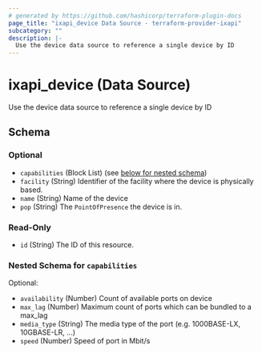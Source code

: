 ```yaml
---
# generated by https://github.com/hashicorp/terraform-plugin-docs
page_title: "ixapi_device Data Source - terraform-provider-ixapi"
subcategory: ""
description: |-
  Use the device data source to reference a single device by ID
---
```


# ixapi_device (Data Source)

Use the device data source to reference a single device by ID



<!-- schema generated by tfplugindocs -->
## Schema

### Optional

- `capabilities` (Block List) (see [below for nested schema](#nestedblock--capabilities))
- `facility` (String) Identifier of the facility where the device is physically based.
- `name` (String) Name of the device
- `pop` (String) The `PointOfPresence` the device is in.

### Read-Only

- `id` (String) The ID of this resource.

<a id="nestedblock--capabilities"></a>
### Nested Schema for `capabilities`

Optional:

- `availability` (Number) Count of available ports on device
- `max_lag` (Number) Maximum count of ports which can be bundled to a max_lag
- `media_type` (String) The media type of the port (e.g. 1000BASE-LX, 10GBASE-LR, ...)
- `speed` (Number) Speed of port in Mbit/s


